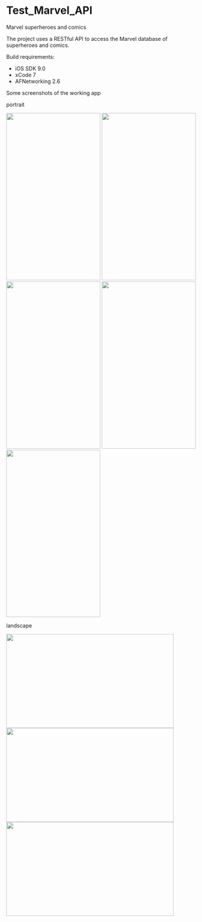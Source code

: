 # Test_Marvel_API
Marvel superheroes and comics

The project uses a RESTful API to access the Marvel database of superheroes and comics. 

Build requirements:
- iOS SDK 9.0
- xCode 7
- AFNetworking 2.6

Some screenshots of the working app

<p> portrait </p>
<img src="/../Screenshots/Screenshots/teams.png" width="250" height="445"/>
<img src="/../Screenshots/Screenshots/characters.png" width="250" height="445"/>
<img src="/../Screenshots/Screenshots/character_detail.png" width="250" height="445"/>
<img src="/../Screenshots/Screenshots/comic_detail.png" width="250" height="445"/>
<img src="/../Screenshots/Screenshots/image_viewer.png" width="250" height="445"/>

<p> landscape </p>
<img src="/../Screenshots/Screenshots/all_characters_landscape.png" width="445" height="250"/>
<img src="/../Screenshots/Screenshots/character_detail_landscape.png" width="445" height="250"/>
<img src="/../Screenshots/Screenshots/comic_detail_landscape.png" width="445" height="250"/>

